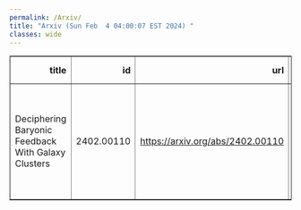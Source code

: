 ```yaml
---
permalink: /Arxiv/
title: "Arxiv (Sun Feb  4 04:00:07 EST 2024) "
classes: wide
---
```

<table border="1" class="dataframe">
  <thead>
    <tr style="text-align: right;">
      <th>title</th>
      <th>id</th>
      <th>url</th>
      <th>authors</th>
      <th>Local Authors</th>
    </tr>
  </thead>
  <tbody>
    <tr>
      <td>Deciphering Baryonic Feedback With Galaxy Clusters</td>
      <td>2402.00110</td>
      <td><a href="https://arxiv.org/abs/2402.00110" target="_blank">https://arxiv.org/abs/2402.00110</a></td>
      <td>Chun-Hao To, Shivam Pandey, Elisabeth Krause, Nihar Dalal, Dhayaa Anbajagane, David H. Weinberg</td>
      <td>Chun-Hao To, David Weinberg</td>
    </tr>
  </tbody>
</table>